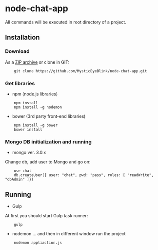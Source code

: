 # node-chat-app
All commands will be executed in root directory of a project.

## Installation
### Download

As a [ZIP archive](https://github.com/MysticEyeBlink/node-chat-app/archive/master.zip) or clone in GIT:
```
    git clone https://github.com/MysticEyeBlink/node-chat-app.git
```
### Get libraries
- npm (node.js libraries)
```
    npm install
    npm install -g nodemon
```
- bower (3rd party front-end libraries)
```
    npm install -g bower
    bower install
```

### Mongo DB initialization and running
- mongo ver. 3.0.x

Change db, add user to Mongo and go on:

```
    use chat
    db.createUser({ user: "chat", pwd: "pass", roles: [ "readWrite", "dbAdmin" ]})
```
## Running
- Gulp

At first you should start Gulp task runner:
```
    gulp
```
- nodemon
... and then in different window run the project
```  
    nodemon appliaction.js
```
